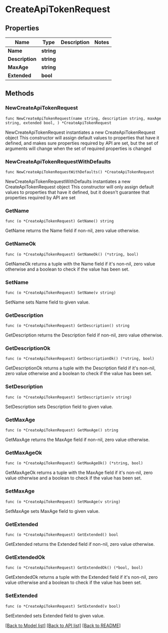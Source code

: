 # CreateApiTokenRequest

## Properties

Name | Type | Description | Notes
------------ | ------------- | ------------- | -------------
**Name** | **string** |  | 
**Description** | **string** |  | 
**MaxAge** | **string** |  | 
**Extended** | **bool** |  | 

## Methods

### NewCreateApiTokenRequest

`func NewCreateApiTokenRequest(name string, description string, maxAge string, extended bool, ) *CreateApiTokenRequest`

NewCreateApiTokenRequest instantiates a new CreateApiTokenRequest object
This constructor will assign default values to properties that have it defined,
and makes sure properties required by API are set, but the set of arguments
will change when the set of required properties is changed

### NewCreateApiTokenRequestWithDefaults

`func NewCreateApiTokenRequestWithDefaults() *CreateApiTokenRequest`

NewCreateApiTokenRequestWithDefaults instantiates a new CreateApiTokenRequest object
This constructor will only assign default values to properties that have it defined,
but it doesn't guarantee that properties required by API are set

### GetName

`func (o *CreateApiTokenRequest) GetName() string`

GetName returns the Name field if non-nil, zero value otherwise.

### GetNameOk

`func (o *CreateApiTokenRequest) GetNameOk() (*string, bool)`

GetNameOk returns a tuple with the Name field if it's non-nil, zero value otherwise
and a boolean to check if the value has been set.

### SetName

`func (o *CreateApiTokenRequest) SetName(v string)`

SetName sets Name field to given value.


### GetDescription

`func (o *CreateApiTokenRequest) GetDescription() string`

GetDescription returns the Description field if non-nil, zero value otherwise.

### GetDescriptionOk

`func (o *CreateApiTokenRequest) GetDescriptionOk() (*string, bool)`

GetDescriptionOk returns a tuple with the Description field if it's non-nil, zero value otherwise
and a boolean to check if the value has been set.

### SetDescription

`func (o *CreateApiTokenRequest) SetDescription(v string)`

SetDescription sets Description field to given value.


### GetMaxAge

`func (o *CreateApiTokenRequest) GetMaxAge() string`

GetMaxAge returns the MaxAge field if non-nil, zero value otherwise.

### GetMaxAgeOk

`func (o *CreateApiTokenRequest) GetMaxAgeOk() (*string, bool)`

GetMaxAgeOk returns a tuple with the MaxAge field if it's non-nil, zero value otherwise
and a boolean to check if the value has been set.

### SetMaxAge

`func (o *CreateApiTokenRequest) SetMaxAge(v string)`

SetMaxAge sets MaxAge field to given value.


### GetExtended

`func (o *CreateApiTokenRequest) GetExtended() bool`

GetExtended returns the Extended field if non-nil, zero value otherwise.

### GetExtendedOk

`func (o *CreateApiTokenRequest) GetExtendedOk() (*bool, bool)`

GetExtendedOk returns a tuple with the Extended field if it's non-nil, zero value otherwise
and a boolean to check if the value has been set.

### SetExtended

`func (o *CreateApiTokenRequest) SetExtended(v bool)`

SetExtended sets Extended field to given value.



[[Back to Model list]](../README.md#documentation-for-models) [[Back to API list]](../README.md#documentation-for-api-endpoints) [[Back to README]](../README.md)



